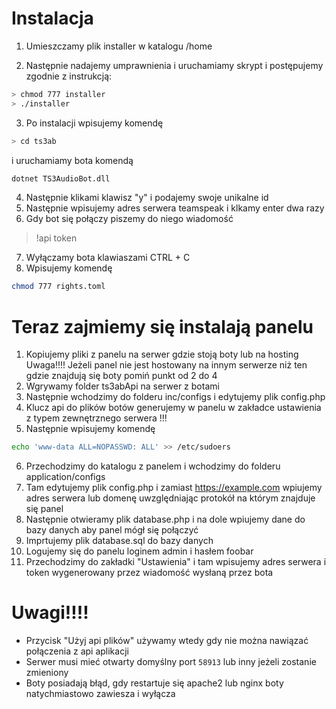 # Instalacja

 1. Umieszczamy plik installer w katalogu /home

 2. Następnie nadajemy umprawnienia i uruchamiamy skrypt i postępujemy zgodnie z instrukcją:
  ```sh
  > chmod 777 installer
  > ./installer
  ```

 3. Po instalacji wpisujemy komendę
  ```sh
  > cd ts3ab
  ```
  i uruchamiamy bota komendą 
  ```sh
  dotnet TS3AudioBot.dll
  ```
 4. Następnie klikami klawisz "y" i podajemy swoje unikalne id
 5. Następnie wpisujemy adres serwera teamspeak i klkamy enter dwa razy
 6. Gdy bot się połączy piszemy do niego wiadomość
  > !api token
 7. Wyłączamy bota klawiaszami CTRL + C
 8. Wpisujemy komendę
 ```sh
 chmod 777 rights.toml
 ```
 
# Teraz zajmiemy się instalają panelu

  1. Kopiujemy pliki z panelu na serwer gdzie stoją boty lub na hosting
  Uwaga!!!!
  Jeżeli panel nie jest hostowany na innym serwerze niż ten gdzie znajdują się boty pomiń punkt od 2 do 4
  2. Wgrywamy folder ts3abApi na serwer z botami 
  3. Następnie wchodzimy do folderu inc/configs i edytujemy plik config.php
  4. Klucz api do plików botów generujemy w panelu w zakładce ustawienia z typem zewnętrznego serwera
  !!!
  5. Następnie wpisujemy komendę
  ```sh
  echo 'www-data ALL=NOPASSWD: ALL' >> /etc/sudoers
  ```
  6. Przechodzimy do katalogu z panelem i wchodzimy do folderu application/configs
  7. Tam edytujemy plik config.php i zamiast https://example.com wpiujemy adres serwera lub domenę uwzględniając protokół na którym znajduje się panel
  8. Następnie otwieramy plik database.php i na dole wpiujemy dane do bazy danych aby panel mógł się połączyć
  9. Imprtujemy plik database.sql do bazy danych
  10. Logujemy się do panelu loginem admin i hasłem foobar
  11. Przechodzimy do zakładki "Ustawienia" i tam wpisujemy adres serwera i token wygenerowany przez wiadomość wysłaną przez bota
  
# Uwagi!!!!

- Przycisk "Użyj api plików" używamy wtedy gdy nie można nawiązać połączenia z api aplikacji
- Serwer musi mieć otwarty domyślny port `58913` lub inny jeżeli zostanie zmieniony
- Boty posiadają błąd, gdy restartuje się apache2 lub nginx boty natychmiastowo zawiesza i wyłącza
  
